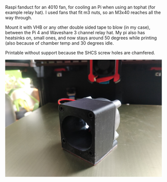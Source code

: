 Raspi fanduct for an 4010 fan, for cooling an Pi when using an tophat (for example relay hat).
I used fans that fit m3 nuts, so an M3x40 reaches all the way through.

Mount it with VHB or any other double sided tape to blow (in my case), between the Pi 4 and Waveshare 3 channel relay hat.
My pi also has heatsinks on, small ones, and now stays around 50 degrees while printing (also because of chamber temp and 30 degrees idle.

Printable without support because the SHCS screw holes are chamfered.

![Image description](Frontview.jpg)